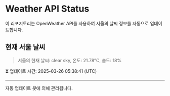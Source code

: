 
# Weather API Status

이 리포지토리는 OpenWeather API를 사용하여 서울의 날씨 정보를 자동으로 업데이트합니다.

## 현재 서울 날씨
> 서울의 현재 날씨: clear sky, 온도: 21.78°C, 습도: 18%

⏳ 업데이트 시간: 2025-03-26 05:38:41 (UTC)

---
자동 업데이트 봇에 의해 관리됩니다.
